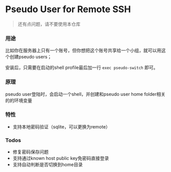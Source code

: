 # Pseudo User for Remote SSH
> 还有点问题，请不要使用本仓库

### 用途
比如你在服务器上只有一个账号，但你想把这个账号共享给一个小组，就可以用这个创建pseudo users；

安装后，只需要在启动的shell profile最后加一行 `exec pseudo-switch` 即可。

### 原理
pseudo user登陆时，会启动一个shell，并创建和pseudo user home folder相关的的环境变量

### 特性
- 支持本地密码验证（sqlite，可以更换为remote）

### Todos
- 修复密码保存问题
- 支持通过known host public key免密码直接登录
- 支持自动判断是否切换到home目录
